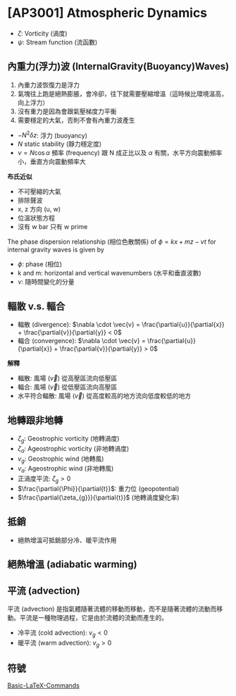 # [AP3001] Atmospheric Dynamics

- $\zeta$: Vorticity (渦度)
- $\psi$: Stream function (流函數)

## 內重力(浮力)波 (InternalGravity(Buoyancy)Waves)

1. 內重力波恢復力是浮力
2. 氣塊往上跑是絕熱膨脹，會冷卻，往下就需要壓縮增溫（這時候比環境溫高，向上浮力）
3. 沒有重力是因為會跟氣壓梯度力平衡
4. 需要穩定的大氣，否則不會有內重力波產生

- $-N^{2}\delta{z}$: 浮力 (buoyancy) 
- $N$ static stability (靜力穩定度)
- $\nu = N\cos{\alpha}$ 頻率 (frequency) 跟 N 成正比以及 $\alpha$ 有關，水平方向震動頻率小，垂直方向震動頻率大

**布氏近似**
- 不可壓縮的大氣
- 排除聲波
- x, z 方向 (u, w)
- 位溫狀態方程
- 沒有 w bar 只有 w prime

The phase dispersion relationship (相位色散關係) of $\phi = kx + mz - vt$ for internal gravity waves is given by

- $\phi$: phase (相位)
- k and m: horizontal and vertical wavenumbers (水平和垂直波數)
- $\nu$: 隨時間變化的分量

## 輻散 v.s. 輻合

- 輻散 (divergence): $\nabla \cdot \vec{v} = \frac{\partial{u}}{\partial{x}} + \frac{\partial{v}}{\partial{y}} < 0$
- 輻合 (convergence): $\nabla \cdot \vec{v} = \frac{\partial{u}}{\partial{x}} + \frac{\partial{v}}{\partial{y}} > 0$

**解釋**
- 輻散: 風場 ($\vec{v}$) 從高壓區流向低壓區
- 輻合: 風場 ($\vec{v}$) 從低壓區流向高壓區
- 水平符合輻散: 風場 ($\vec{v}$) 從高度較高的地方流向低度較低的地方


## 地轉跟非地轉
- $\zeta_{g}$: Geostrophic vorticity (地轉渦度)
- $\zeta_{a}$: Ageostrophic vorticity (非地轉渦度) 
- $v_{g}$: Geostrophic wind (地轉風)
- $v_{a}$: Ageostrophic wind (非地轉風)
- 正渦度平流: $\zeta_{g} > 0$ 
- $\frac{\partial{\Phi}}{\partial{t}}$: 重力位 (geopotential)
- $\frac{\partial{\zeta_{g}}}{\partial{t}}$  (地轉渦度變化率)

## 抵銷
- 絕熱增溫可抵銷部分冷、暖平流作用

## 絕熱增溫 (adiabatic warming)

## 平流 (advection)
平流 (advection) 是指氣體隨著流體的移動而移動，而不是隨著流體的流動而移動。平流是一種物理過程，它是由於流體的流動而產生的。

- 冷平流 (cold advection): $v_{g} < 0$
- 暖平流 (warm advection): $v_{g} > 0$


## 符號
[Basic-LaTeX-Commands](https://hackmd.io/@CynthiaChuang/Basic-LaTeX-Commands)